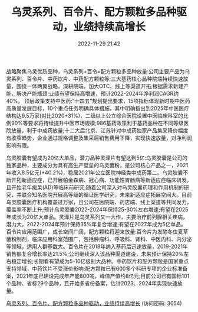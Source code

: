 ﻿---
title: 乌灵系列、百令片、配方颗粒多品种驱动，业绩持续高增长
date: 2022-11-29 21:42
tags:
- 佐力药业
updated: 1970-01-01 08:00:00
---

战略聚焦乌灵优质品种，乌灵系列+百令+配方颗粒多品种放量:公司主要产品为乌灵系列、百令片、中药饮片、中药配方颗粒等;三大基药核心品种院端持续快速放量，围绕一体两翼战略，深耕院端，加大OTC、线上等渠道开拓;根据需求新建产能，解决产能瓶颈;业绩有望保持高增速，预计2022-2024年净利润CAGR约40%。
顶层政策支持中医药:“十四五”规划提出要求，15项指标体现新时期中医药高质量发展目标，10个重点任务明确具体措施，其中明确指出到2025年中医医疗结构达9.5万家(对比2020+31%)，二级以上公立综合医院设置中医临床科室的比例90%等要求将持续提升中医市场规模;986基药政策利于基药品种在不同等级医院放量，利于中成药放量;十二大后北京、江苏针对中成药独家产品集采降价幅度有收窄趋势，企业通过规格调整及集采后销售费用下降，实现快速放量，对净利润影响有限。
<!-- more -->
乌灵胶囊有望成为20亿大单品，潜力品种灵泽片有望达到5亿:乌灵胶囊是公司的独家品种，主要成分为具有高生产壁垒的乌灵菌粉，是公司核心产品之一，2021年收入8.5亿元(+40.2%)，稳居2021年公立医院神经类中成药第二。乌灵胶囊不断开拓新适应症，已开展帕金森病、冠心病、功能性胃肠病等新适应症临床研发，且开始老年痴呆(AD)等临床前研究;随着公司深入对乌灵胶囊药理和作用机制的研究，并联合知名医院开展高等级的循证医学研究，未来新适应症拓展空间大。目前乌灵胶囊医疗机构覆盖过万家，且公司在医院端、药店端、线上渠道等共同发力，覆盖率不断上升;预计乌灵胶囊2022-2024年保持25-30%左右增速;有望在2025年成长为20亿大单品。灵泽片是乌灵系列又一大作，主要治疗前列腺相关疾病，潜力大，2022-2024年预计保持35%年复合增速;有望在2027年成为5亿单品。
百令片应用范围广，成长空间广阔，配方颗粒将迎来放量:百令片为发酵冬虫夏草菌粉制剂，临床应用科室范围广，包括肿瘤科、呼吸科、肾科、中医内科、内分泌等领域，适用人群基数大。百令片在2018年纳入基药后迅速放量，2019-2021年销售额复合增长率达21.5%;公司继续深入该品种渠道建设，未来预计保持20%左右稳定增长;长期看有望成为5-10亿级别大品种。中药饮片和配方颗粒是国家重点支持领域，中药饮片不受涨价影响;配方颗粒已有600多个科研专项的企业标准备案，2021年底已建设完成年产能800吨，峰值产值约8亿元;目前公司已有国标101个品种、省标29个品种，且开始多省份备案，估计2023、2024年实现快速放量。

[乌灵系列、百令片、配方颗粒多品种驱动，业绩持续高增长](https://url12.ctfile.com/f/3948612-735792098-b3cd2d?p=3054)
(访问密码: 3054)

